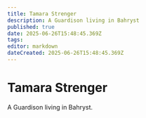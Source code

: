 ```yaml
---
title: Tamara Strenger
description: A Guardison living in Bahryst
published: true
date: 2025-06-26T15:48:45.369Z
tags: 
editor: markdown
dateCreated: 2025-06-26T15:48:45.369Z
---
```


# Tamara Strenger
A Guardison living in Bahryst.